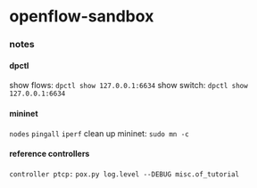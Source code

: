 openflow-sandbox
================



### notes

#### dpctl
show flows:  `dpctl show 127.0.0.1:6634`
show switch: `dpctl show 127.0.0.1:6634`

#### mininet
`nodes` `pingall` `iperf`
clean up mininet: `sudo mn -c`

#### reference controllers
`controller ptcp:`
`pox.py log.level --DEBUG misc.of_tutorial`
